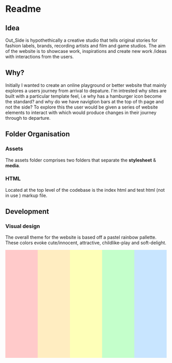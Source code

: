 # Readme

## Idea

Out_Side is hypothethically a creative studio that tells original stories for fashion labels, brands, recording artists and film and game studios.
The aim of the website is to showcase work, inspirations and create new work /ideas with interactions from the users.

## Why?
Initially I wanted to create an online playground or better website that mainly explores a users journey from arrival to depature. I'm intrested why sites are built with a particular template feel, i.e why has a hamburger icon become the standard? and why do we have navigtion bars at the top of th page and not the side?
To explore this the user would be given a series of website elements to interact with which would produce changes in their journey through to departure. 

## Folder Organisation

### Assets
The assets folder comprises two folders that separate the **stylesheet** & **media**.

### HTML
Located at the top level of the codebase is the index html and test html (not in use ) markup file.


## Development

### Visual design

The overall theme for the website is based off a pastel rainbow pallette. These colors evoke cute/innocent, attractive, childlike-play and soft-delight.

![patel_thematic_colour_scheme](https://github.com/m-u-r-r-a-y/ci-project1/blob/main/docs/rainybow.png)



